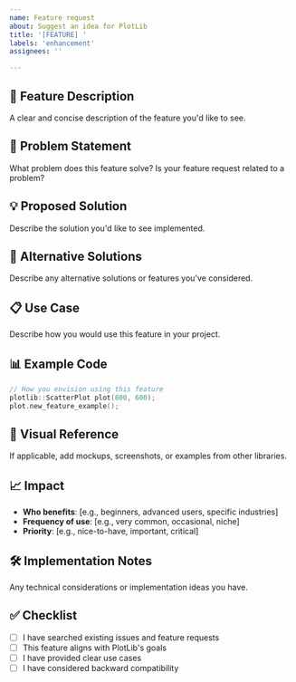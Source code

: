 ```yaml
---
name: Feature request
about: Suggest an idea for PlotLib
title: '[FEATURE] '
labels: 'enhancement'
assignees: ''

---
```


## 🚀 Feature Description
A clear and concise description of the feature you'd like to see.

## 🎯 Problem Statement
What problem does this feature solve? Is your feature request related to a problem?

## 💡 Proposed Solution
Describe the solution you'd like to see implemented.

## 🔄 Alternative Solutions
Describe any alternative solutions or features you've considered.

## 📋 Use Case
Describe how you would use this feature in your project.

## 📊 Example Code
```cpp
// How you envision using this feature
plotlib::ScatterPlot plot(800, 600);
plot.new_feature_example();
```

## 🎨 Visual Reference
If applicable, add mockups, screenshots, or examples from other libraries.

## 📈 Impact
- **Who benefits**: [e.g., beginners, advanced users, specific industries]
- **Frequency of use**: [e.g., very common, occasional, niche]
- **Priority**: [e.g., nice-to-have, important, critical]

## 🛠️ Implementation Notes
Any technical considerations or implementation ideas you have.

## ✅ Checklist
- [ ] I have searched existing issues and feature requests
- [ ] This feature aligns with PlotLib's goals
- [ ] I have provided clear use cases
- [ ] I have considered backward compatibility 